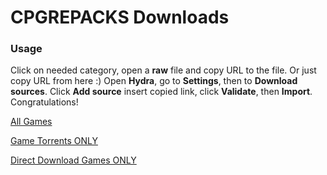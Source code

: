 # CPGREPACKS Downloads

### Usage

Click on needed category, open a **raw** file and copy URL to the file. Or just copy URL from here :)
Open **Hydra**, go to **Settings**, then to **Download sources**. Click **Add source** insert copied link, click **Validate**, then **Import**. Congratulations!

[All Games](https://raw.githubusercontent.com/HyperNovaX/CPGREPACKS-Hydra-links/main/all.json)

[Game Torrents ONLY](https://raw.githubusercontent.com/HyperNovaX/CPGREPACKS-Hydra-links/main/torrents.json)

[Direct Download Games ONLY](https://raw.githubusercontent.com/HyperNovaX/CPGREPACKS-Hydra-links/main/directDownloads.json)
